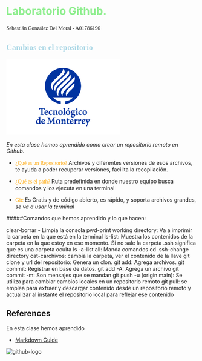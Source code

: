 
# <span style="color:Lightgreen;">Laboratorio Github.</span> 

<span style="font-family: Times;">Sebastián González Del Moral - A01786196</span>

## <span style="font-family: Times New Roman;"> <span style="color:Lightblue;">Cambios en el repositorio </span>

![github-logo](/Imágenes/tec-logo.png) 

*En esta clase hemos aprendido como crear un repositorio remoto en Github.*

- <span style="font-family: Times;"> <span style="color:orange;">¿Qué es un Repositorio? </span> </span> Archivos y diferentes versiones de esos archivos, te ayuda a poder recuperar versiones, facilita la recopilación.

- <span style="font-family: Times;"> <span style="color:orange;">¿Qué es el path? </span> </span> Ruta predefinida en donde nuestro equipo busca comandos y los ejecuta en una terminal

- <span style="font-family: Times;"> <span style="color:orange;">Git: </span> </span> Es Gratis y de código abierto, es rápido, y soporta archivos grandes, *se va a usar la terminal*



#####Comandos que hemos aprendido y lo que hacen: 

clear-borrar - Limpia la consola
pwd-print working directory: Va a imprimir la carpeta en la que está en la terminal
ls-list: Muestra los contenidos de la carpeta en la que estoy en ese momento. Si no sale la carpeta .ssh significa que es una carpeta oculta
ls -a-list all: Manda comandos
cd .ssh-change directory
cat-carchivos: cambia la carpeta, ver el contenido de la llave
git clone y url del repositorio: Genera un clon.
git add: Agrega archivos.
git commit: Registrar en base de datos.
git add -A: Agrega un archivo
git commit -m: Son mensajes que se mandan
git push -u (origin main): Se utiliza para cambiar cambios locales en un repositorio remoto
git pull: se emplea para extraer y descargar contenido desde un repositorio remoto y actualizar al instante el repositorio local para reflejar ese contenido

## References
En esta clase hemos aprendido 
- [Markdown Guide](https://www.markdownguide.org/)

![github-logo](/Imágenes/github-logo.png)